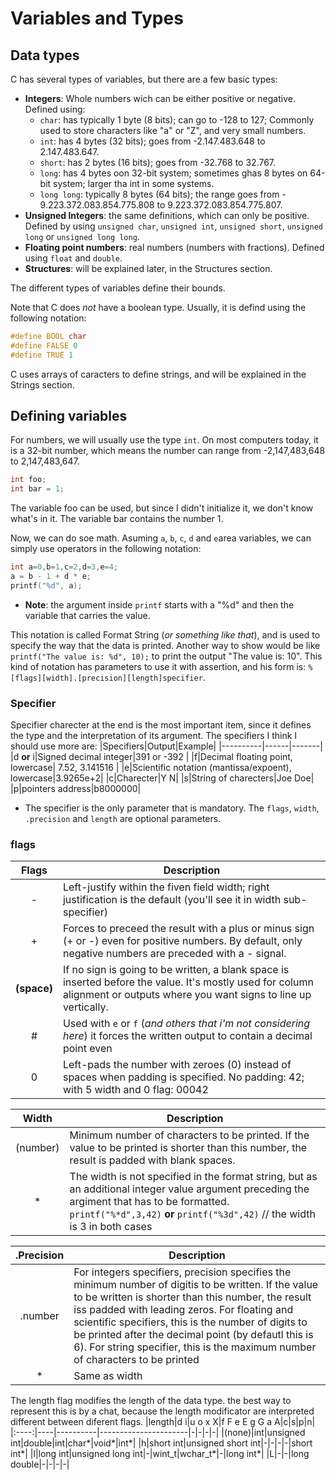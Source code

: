 # Variables and Types

## Data types
C has several types of variables, but there are a few basic types:
* **Integers**: Whole numbers wich can be either positive or negative. Defined using:
  * `char`: has typically 1 byte (8 bits); can go to -128 to 127; Commonly used to store characters like "a" or "Z", and very small numbers.
  * `int`: has 4 bytes (32 bits); goes from -2.147.483.648 to 2.147.483.647.
  * `short`: has 2 bytes (16 bits); goes from -32.768 to 32.767.
  * `long`: has 4 bytes oon 32-bit system; sometimes ghas 8 bytes on 64-bit system; larger tha int in some systems.
  * `long long`: typically 8 bytes (64 bits); the range goes from - 9.223.372.083.854.775.808 to 9.223.372.083.854.775.807.
* **Unsigned Integers**: the same definitions, which can only be positive. Defined by using `unsigned char`, `unsigned int`, `unsigned short`, `unsigned long` or `unsigned long long`.
* **Floating point numbers**: real numbers (numbers with fractions). Defined using `float` and `double`.
* **Structures**: will be explained later, in the Structures section.

The different types of variables define their bounds.

Note that C does _not_ have a boolean type. Usually, it is defind using the following notation:

```c
#define BOOL char
#define FALSE 0
#define TRUE 1
```

C uses arrays of caracters to define strings, and will be explained in the Strings section.

## Defining variables
For numbers, we will usually use the type `int`. On most computers today, it is a 32-bit number,  which means the number can range from -2,147,483,648 to 2,147,483,647.
```c
int foo;
int bar = 1;
```

The variable foo can be used, but since I didn't initialize it, we don't know what's in it. The variable bar contains the number 1. 

Now, we can do soe math. Asuming `a`, `b`, `c`, `d` and `e`area variables, we can simply use operators in the following notation:

```c
int a=0,b=1,c=2,d=3,e=4;
a = b - 1 + d * e;
printf("%d", a);
```

* **Note**: the argument inside `printf` starts with a "%d" and then the variable that carries the value.

This notation is called Format String (_or something like that_), and is used to specify the way that the data is printed.
Another way to show would be like `printf("The value is: %d", 10);` to print the output "The value is: 10".
This kind of notation has parameters to use it with assertion, and his form is: `%[flags][width].[precision][length]specifier`.

### Specifier
Specifier charecter at the end is the most important item, since it defines the type and the interpretation of its argument. The specifiers I think I should use more are:
|Specifiers|Output|Example|
|----------|------|-------|
|d **or** i|Signed decimal integer|391 or -392 |
|f|Decimal floating point, lowercase| 7.52, 3.141516 |
|e|Scientific notation (mantissa/expoent), lowercase|3.9265e+2|
|c|Charecter|Y   N|
|s|String of charecters|Joe Doe|
|p|pointers address|b8000000|

* The specifier is the only parameter that is mandatory. The `flags`, `width`, `.precision` and `length` are optional parameters.

### flags
|Flags|Description|
|:---:|-----------|
|-|Left-justify within the fiven field width; right justification is the default (you'll see it in width sub-specifier)|
|+|Forces to preceed the result with a plus or minus sign (+ or -) even for positive numbers. By default, only negative numbers are preceded with a - signal.|
|**(space)**|If no sign is going to be written, a blank space is inserted before the value. It's mostly used for column alignment or outputs where you want signs to line up vertically.|
|#|Used with `e` or `f` (_and others that i'm not considering here_) it forces the written output to contain a decimal point even |
|0|Left-pads the number with zeroes (0) instead of spaces when padding is specified. No padding: 42; with 5 width and 0 flag: 00042|

|Width|Description|
|:---:|-----------|
|(number)|Minimum number of characters to be printed. If the value to be printed is shorter than this number, the result is padded with blank spaces.|
|*|The width is not specified in the format string, but as an additional integer value argument preceding the argiment that has to be formatted. `printf("%*d",3,42)` **or** `printf("%3d",42)` // the width is 3 in both cases|

|.Precision|Description|
|:--------:|-----------|
|.number|For integers specifiers, precision specifies the minimum number of digitis to be written. If the value to be written is shorter than this number, the result iss padded with leading zeros. For floating and scientific specifiers, this is the number of digits  to be printed after the decimal point (by defautl this is 6). For string specifier, this is the maximum number of characters to be printed|  
|*|Same as width|

The length flag modifies the length of the data type. the best  way to represent this is by a chat, because the length modificator are interpreted different between diferent flags.
|length|d  i|u  o  x  X|f  F  e  E  g  G  a  A|c|s|p|n|
|:----:|----|----------|----------------------|-|-|-|-|
|(none)|int|unsigned int|double|int|char*|void*|int*|
|h|short int|unsigned short int|-|-|-|-|short int*|
|l|long int|unsigned long int|-|wint_t|wchar_t*|-|long int*|
|L|-|-|long double|-|-|-|-|
